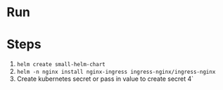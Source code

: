 

# Run






# Steps

1. `helm create small-helm-chart`
2. `helm -n nginx install nginx-ingress ingress-nginx/ingress-nginx`
3. Create kubernetes secret or pass in value to create secret 
4`